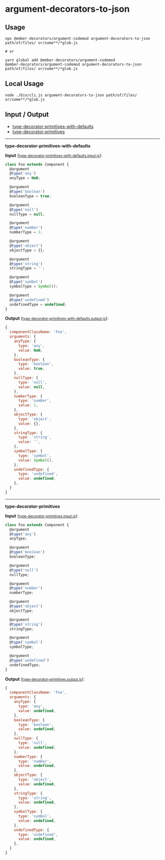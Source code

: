 # argument-decorators-to-json


## Usage

```
npx @ember-decorators/argument-codemod argument-decorators-to-json path/of/files/ or/some**/*glob.js

# or

yarn global add @ember-decorators/argument-codemod
@ember-decorators/argument-codemod argument-decorators-to-json path/of/files/ or/some**/*glob.js
```

## Local Usage
```
node ./bin/cli.js argument-decorators-to-json path/of/files/ or/some**/*glob.js
```

## Input / Output

<!--FIXTURES_TOC_START-->
* [type-decorator-primitives-with-defaults](#type-decorator-primitives-with-defaults)
* [type-decorator-primitives](#type-decorator-primitives)
<!--FIXTURES_TOC_END-->

<!--FIXTURES_CONTENT_START-->
---
<a id="type-decorator-primitives-with-defaults">**type-decorator-primitives-with-defaults**</a>

**Input** (<small>[type-decorator-primitives-with-defaults.input.js](transforms/argument-decorators-to-json/__testfixtures__/type-decorator-primitives-with-defaults.input.js)</small>):
```js
class Foo extends Component {
  @argument
  @type('any')
  anyType = NaN;

  @argument
  @type('boolean')
  booleanType = true;

  @argument
  @type('null')
  nullType = null;

  @argument
  @type('number')
  numberType = 1;

  @argument
  @type('object')
  objectType = {};

  @argument
  @type('string')
  stringType = '';

  @argument
  @type('symbol')
  symbolType = Symbol();

  @argument
  @type('undefined')
  undefinedType = undefined;
}

```

**Output** (<small>[type-decorator-primitives-with-defaults.output.js](transforms/argument-decorators-to-json/__testfixtures__/type-decorator-primitives-with-defaults.output.js)</small>):
```js
{
  componentClassName: 'Foo',
  arguments: {
    anyType: {
      type: 'any',
      value: NaN,
    },
    booleanType: {
      type: 'boolean',
      value: true,
    },
    nullType: {
      type: 'null',
      value: null,
    },
    numberType: {
      type: 'number',
      value: 1,
    },
    objectType: {
      type: 'object',
      value: {},
    },
    stringType: {
      type: 'string',
      value: '',
    },
    symbolType: {
      type: 'symbol',
      value: Symbol(),
    },
    undefinedType: {
      type: 'undefined',
      value: undefined,
    },
  }
}
```
---
<a id="type-decorator-primitives">**type-decorator-primitives**</a>

**Input** (<small>[type-decorator-primitives.input.js](transforms/argument-decorators-to-json/__testfixtures__/type-decorator-primitives.input.js)</small>):
```js
class Foo extends Component {
  @argument
  @type('any')
  anyType;

  @argument
  @type('boolean')
  booleanType;

  @argument
  @type('null')
  nullType;

  @argument
  @type('number')
  numberType;

  @argument
  @type('object')
  objectType;

  @argument
  @type('string')
  stringType;

  @argument
  @type('symbol')
  symbolType;

  @argument
  @type('undefined')
  undefinedType;
}

```

**Output** (<small>[type-decorator-primitives.output.js](transforms/argument-decorators-to-json/__testfixtures__/type-decorator-primitives.output.js)</small>):
```js
{
  componentClassName: 'Foo',
  arguments: {
    anyType: {
      type: 'any',
      value: undefined,
    },
    booleanType: {
      type: 'boolean',
      value: undefined,
    },
    nullType: {
      type: 'null',
      value: undefined,
    },
    numberType: {
      type: 'number',
      value: undefined,
    },
    objectType: {
      type: 'object',
      value: undefined,
    },
    stringType: {
      type: 'string',
      value: undefined,
    },
    symbolType: {
      type: 'symbol',
      value: undefined,
    },
    undefinedType: {
      type: 'undefined',
      value: undefined,
    },
  }
}
```
<!--FIXTURES_CONTENT_END-->